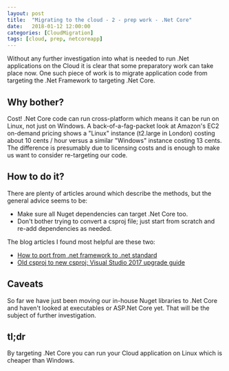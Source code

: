```yaml
---
layout: post
title:  "Migrating to the cloud - 2 - prep work - .Net Core"
date:   2018-01-12 12:00:00
categories: [CloudMigration]
tags: [cloud, prep, netcoreapp]
---
```


Without any further investigation into what is needed to run .Net applications on the Cloud it is clear that some preparatory work can take place now. One such piece of work is to migrate application code from targeting the .Net Framework to targeting .Net Core.

## Why bother?
Cost! .Net Core code can run cross-platform which means it can be run on Linux, not just on Windows. A back-of-a-fag-packet look at Amazon's EC2 on-demand pricing shows a "Linux" instance (t2.large in London) costing about 10 cents / hour versus a similar "Windows" instance costing 13 cents. The difference is presumably due to licensing costs and is enough to make us want to consider re-targeting our code.

## How to do it?
There are plenty of articles around which describe the methods, but the general advice seems to be:
* Make sure all Nuget dependencies can target .Net Core too.
* Don't bother trying to convert a csproj file; just start from scratch and re-add dependencies as needed.

The blog articles I found most helpful are these two:
* [How to port from .net framework to .net standard](https://codehollow.com/2017/05/port-net-framework-net-standard/)
* [Old csproj to new csproj: Visual Studio 2017 upgrade guide](http://www.natemcmaster.com/blog/2017/03/09/vs2015-to-vs2017-upgrade/)

## Caveats
So far we have just been moving our in-house Nuget libraries to .Net Core and haven't looked at executables or ASP.Net Core yet. That will be the subject of further investigation.

## tl;dr
By targeting .Net Core you can run your Cloud application on Linux which is cheaper than Windows.
